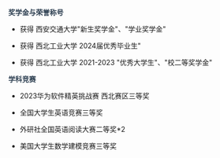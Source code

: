 <span style="color:#2c3e50;"><strong>奖学金与荣誉称号</strong></span>   

- 获得 西安交通大学"新生奖学金"、"学业奖学金"  

- 获得 西北工业大学 2024届优秀毕业生"  

- 获得 西北工业大学 2021-2023 "优秀大学生"、"校二等奖学金"  

<span style="color:#2c3e50;"><strong>学科竞赛</strong></span>  

- 2023华为软件精英挑战赛 西北赛区三等奖

- 全国大学生英语竞赛三等奖
- 外研社全国英语阅读大赛二等奖*2
- 美国大学生数学建模竞赛三等奖

